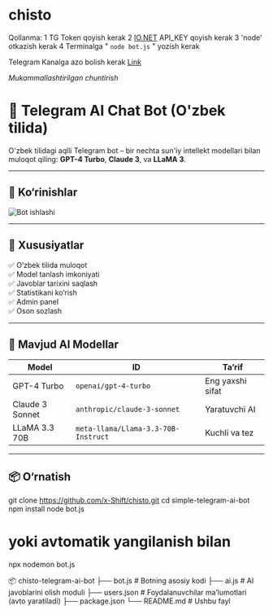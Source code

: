 # chisto



Qollanma:
 1 TG Token qoyish kerak
 2 [IO.NET](https://ai.io.net/ai/api-keys) API_KEY qoyish kerak
 3 'node' otkazish kerak
 4 Terminalga " ```node bot.js``` " yozish kerak

Telegram Kanalga azo bolish kerak [Link](https://t.me/veranix1)





*Mukammallashtirilgan chuntirish*

# 🤖 Telegram AI Chat Bot (O'zbek tilida)

O'zbek tilidagi aqlli Telegram bot – bir nechta sun'iy intellekt modellari bilan muloqot qiling: **GPT-4 Turbo**, **Claude 3**, va **LLaMA 3**.

---

## 📸 Ko‘rinishlar

![Bot ishlashi](https://github.com/x-Shift/chisto/assets/demo.gif)

---

## 🚀 Xususiyatlar

✅ O‘zbek tilida muloqot  
✅ Model tanlash imkoniyati  
✅ Javoblar tarixini saqlash  
✅ Statistikani ko‘rish  
✅ Admin panel  
✅ Oson sozlash

---

## 🧠 Mavjud AI Modellar

| Model            | ID                                    | Ta’rif            |
|------------------|----------------------------------------|-------------------|
| GPT-4 Turbo      | `openai/gpt-4-turbo`                   | Eng yaxshi sifat  |
| Claude 3 Sonnet  | `anthropic/claude-3-sonnet`           | Yaratuvchi AI     |
| LLaMA 3.3 70B    | `meta-llama/Llama-3.3-70B-Instruct`    | Kuchli va tez     |

---

## 📦 O‘rnatish

git clone https://github.com/x-Shift/chisto.git
cd simple-telegram-ai-bot
npm install
node bot.js
# yoki avtomatik yangilanish bilan
npx nodemon bot.js



📦 chisto-telegram-ai-bot
├── bot.js           # Botning asosiy kodi
├── ai.js            # AI javoblarini olish moduli
├── users.json       # Foydalanuvchilar ma’lumotlari (avto yaratiladi)
├── package.json
└── README.md        # Ushbu fayl

